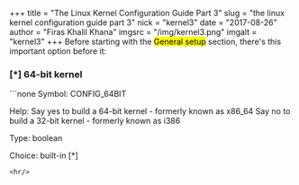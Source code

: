 +++
title = "The Linux Kernel Configuration Guide Part 3"
slug = "the linux kernel configuration guide part 3"
nick = "kernel3"
date = "2017-08-26"
author = "Firas Khalil Khana"
imgsrc = "/img/kernel3.png"
imgalt = "kernel3"
+++
Before starting with the <mark>General setup</mark> section, there's this important option before it:
<h3>[*] 64-bit kernel</h3>
```none
Symbol:     CONFIG_64BIT

Help:       Say yes to build a 64-bit kernel - formerly known as x86_64
            Say no to build a 32-bit kernel - formerly known as i386

Type:       boolean

Choice:     built-in [*]
```
<hr/>
